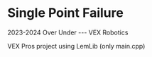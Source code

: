# Single Point Failure
2023-2024 Over Under --- VEX Robotics

VEX Pros project using LemLib (only main.cpp)
